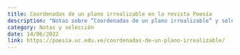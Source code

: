 ```yaml
---
title: Coordenadas de un plano irrealizable en la revista Poesía
description: "Notas sobre “Coordenadas de un plano irrealizable” y selección, realizadas por Gina Saraceni y publicadas en la revista Poesía (de la Universidad de Carabobo)."
category: Notas y selección
date: 14/06/2022
link: https://poesia.uc.edu.ve/coordenadas-de-un-plano-irrealizable/
---
```

